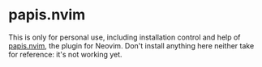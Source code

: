 # papis.nvim

This is only for personal use, including installation control and help of [papis.nvim](https://github.com/jghauser/papis.nvim), the plugin for Neovim. Don't install anything here neither take for reference: it's not working yet.
